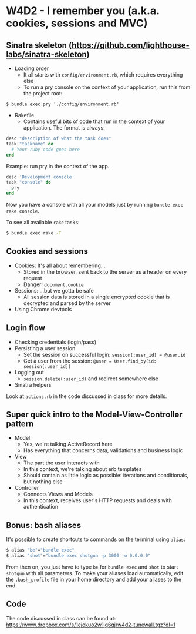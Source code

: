 # W4D2 - I remember you (a.k.a. cookies, sessions and MVC)

## Sinatra skeleton (https://github.com/lighthouse-labs/sinatra-skeleton)
* Loading order
    - It all starts with `config/environment.rb`, which requires everything else
    - To run a pry console on the context of your application, run this from the project root:

```shell
$ bundle exec pry './config/environment.rb'
```

* Rakefile
    - Contains useful bits of code that run in the context of your application. The format is always:

```ruby
desc "description of what the task does"
task "taskname" do
  # Your ruby code goes here
end
```

Example: run pry in the context of the app.

```ruby
desc 'Development console'
task "console" do
  pry
end
```

Now you have a console with all your models just by running `bundle exec rake console`.

To see all available `rake` tasks:

```sh
$ bundle exec rake -T
```

## Cookies and sessions
* Cookies: It's all about remembering...
    * Stored in the browser, sent back to the server as a header on every request
    * Danger! `document.cookie`
* Sessions: ...but we gotta be safe
    * All session data is stored in a single encrypted cookie that is decrypted and parsed by the server
* Using Chrome devtools

## Login flow
* Checking credentials (login/pass)
* Persisting a user session
    * Set the session on successful login: `session[:user_id] = @user.id`
    * Get a user from the session: `@user = User.find_by(id: session[:user_id])`
* Logging out
    * `session.delete(:user_id)` and redirect somewhere else
* Sinatra helpers

Look at `actions.rb` in the code discussed in class for more details.

## Super quick intro to the Model-View-Controller pattern

* Model
    - Yes, we're talking ActiveRecord here
    - Has everything that concerns data, validations and business logic
* View
    - The part the user interacts with
    - In this context, we're talking about erb templates
    - Should contain as little logic as possible: iterations and conditionals, but nothing else
* Controller
    - Connects Views and Models
    - In this context, receives user's HTTP requests and deals with authentication

## Bonus: bash aliases

It's possible to create shortcuts to commands on the terminal using `alias`:
```sh
$ alias "be"="bundle exec"
$ alias "shot"="bundle exec shotgun -p 3000 -o 0.0.0.0"
```

From then on, you just have to type `be` for `bundle exec` and `shot` to start `shotgun` with all parameters. To make your aliases load automatically, edit the `.bash_profile` file in your home directory and add your aliases to the end.

## Code

The code discussed in class can be found at: 
https://www.dropbox.com/s/1ejokuo2w1jq6qj/w4d2-tunewall.tgz?dl=1
